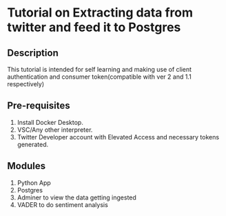 # Tutorial on Extracting data from twitter and feed it to Postgres

## Description
This tutorial is intended for self learning and making use of client authentication and consumer token(compatible with ver 2 and 1.1 respectively)

## Pre-requisites
1. Install Docker Desktop.
2. VSC/Any other interpreter.
3. Twitter Developer account with Elevated Access and necessary tokens generated.

## Modules
1. Python App
2. Postgres
3. Adminer  to view the data getting ingested
4. VADER to do sentiment analysis
